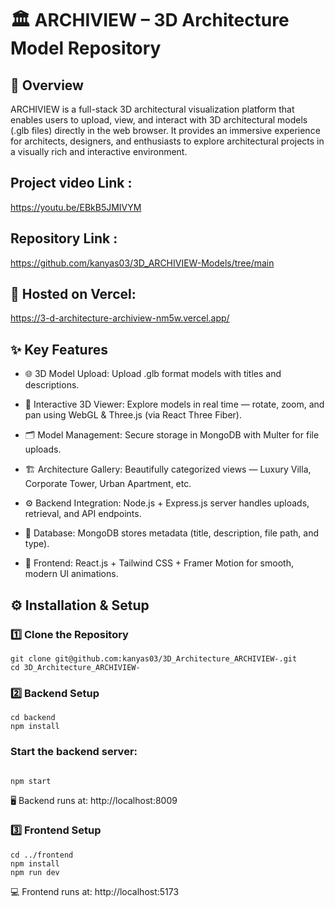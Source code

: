 # 🏛️ ARCHIVIEW – 3D Architecture Model Repository
## 📌 Overview

ARCHIVIEW is a full-stack 3D architectural visualization platform that enables users to upload, view, and interact with 3D architectural models (.glb files) directly in the web browser.
It provides an immersive experience for architects, designers, and enthusiasts to explore architectural projects in a visually rich and interactive environment.

## Project video Link :
https://youtu.be/EBkB5JMIVYM

## Repository Link :
https://github.com/kanyas03/3D_ARCHIVIEW-Models/tree/main



## 🔗 Hosted on Vercel: 
https://3-d-architecture-archiview-nm5w.vercel.app/

## ✨ Key Features

- 🌐 3D Model Upload: Upload .glb format models with titles and descriptions.

- 🧠 Interactive 3D Viewer: Explore models in real time — rotate, zoom, and pan using WebGL & Three.js (via React Three Fiber).

- 🗂 Model Management: Secure storage in MongoDB with Multer for file uploads.

- 🏗 Architecture Gallery: Beautifully categorized views — Luxury Villa, Corporate Tower, Urban Apartment, etc.

- ⚙️ Backend Integration: Node.js + Express.js server handles uploads, retrieval, and API endpoints.

- 💾 Database: MongoDB stores metadata (title, description, file path, and type).

- 🎨 Frontend: React.js + Tailwind CSS + Framer Motion for smooth, modern UI animations.



## ⚙️ Installation & Setup

### 1️⃣ Clone the Repository
```
git clone git@github.com:kanyas03/3D_Architecture_ARCHIVIEW-.git
cd 3D_Architecture_ARCHIVIEW-
```


### 2️⃣ Backend Setup
```
cd backend
npm install
```



### Start the backend server:
```

npm start

```

🖥 Backend runs at: http://localhost:8009


### 3️⃣ Frontend Setup
```
cd ../frontend
npm install
npm run dev
```
💻 Frontend runs at: http://localhost:5173
